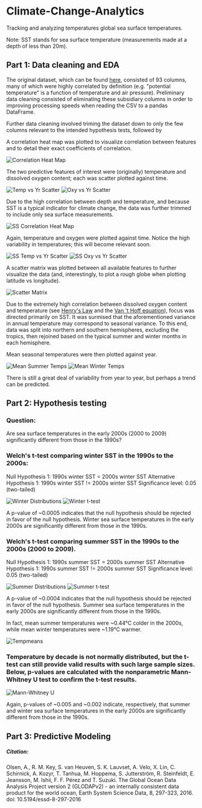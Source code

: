 # Climate-Change-Analytics

Tracking and analyzing temperatures global sea surface temperatures.

Note: SST stands for sea surface temperature (measurements made at a depth of less than 20m).


## Part 1: Data cleaning and EDA
The original dataset, which can be found [here](http://cdiac.ess-dive.lbl.gov/ftp/oceans/GLODAPv2/Data_Products/data_product/), consisted of 93 columns, many of which were highly correlated by definition (e.g. "potential temperature" is a function of temperature and air pressure). Preliminary data cleaning consisted of eliminating these subsidiary columns in order to improving processing speeds when reading the CSV to a pandas DataFrame.

Further data cleaning involved triming the dataset down to only the few columns relevant to the intended hypothesis tests, followed by

A correlation heat map was plotted to visualize correlation between features and to detail their exact coefficients of correlation.

![Correlation Heat Map](src/corrheatmap.png)

The two predictive features of interest were (originally) temperature and dissolved oxygen content; each was scatter plotted against time.

![Temp vs Yr Scatter](src/tempyrscatter.png)
![Oxy vs Yr Scatter](src/oxyyrscatter.png)

Due to the high correlation between depth and temperature, and because SST is a typical indicator for climate change, the data was further trimmed to include only sea surface measurements.

![SS Correlation Heat Map](src/sscorrheatmap.png)

Again, temperature and oxygen were plotted against time. Notice the high variability in temperatures; this will become relevant soon.

![SS Temp vs Yr Scatter](src/sstempyrscatter.png)
![SS Oxy vs Yr Scatter](src/ssoxyyrscatter.png)

A scatter matrix was plotted between all available features to further visualize the data (and, interestingly, to plot a rough globe when plotting latitude vs longitude).

![Scatter Matrix](src/scatter.png)

Due to the extremely high correlation between dissolved oxygen content and temperature (see [Henry's Law](https://en.wikipedia.org/wiki/Henry%27s_law) and the [Van 't Hoff equation](https://en.wikipedia.org/wiki/Van_%27t_Hoff_equation)), focus was directed primarily on SST. It was surmised that the aforementioned variance in annual temperature may correspond to seasonal variance. To this end, data was split into northern and southern hemispheres, excluding the tropics, then rejoined based on the typical summer and winter months in each hemisphere.

Mean seasonal temperatures were then plotted against year.

![Mean Summer Temps](src/mst.png)
![Mean Winter Temps](src/mwt.png)

There is still a great deal of variability from year to year, but perhaps a trend can be predicted.


## Part 2: Hypothesis testing

### Question:
Are sea surface temperatures in the early 2000s (2000 to 2009) significantly different from those in the 1990s?

### Welch's t-test comparing winter SST in the 1990s to the 2000s:

Null Hypothesis 1: 1990s winter SST = 2000s winter SST
Alternative Hypothesis 1: 1990s winter SST != 2000s winter SST
Significance level: 0.05 (two-tailed)

![Winter Distributions](src/winterdists.png)
![Winter t-test](src/winter_ttest.png)

A p-value of ~0.0005 indicates that the null hypothesis should be rejected in favor of the null hypothesis. Winter sea surface temperatures in the early 2000s are significantly different from those in the 1990s.

### Welch's t-test comparing summer SST in the 1990s to the 2000s (2000 to 2009).

Null Hypothesis 1: 1990s summer SST = 2000s summer SST
Alternative Hypothesis 1: 1990s summer SST != 2000s summer SST
Significance level: 0.05 (two-tailed)

![Summer Distributions](src/summerdists.png)
![Summer t-test](src/summer_ttest.png)

A p-value of ~0.0004 indicates that the null hypothesis should be rejected in favor of the null hypothesis. Summer sea surface temperatures in the early 2000s are significantly different from those in the 1990s.

In fact, mean summer temperatures were ~0.44°C colder in the 2000s, while mean winter temperatures were ~1.19°C warmer.

![Tempmeans](src/Tempmeans.png)

### Temperature by decade is not normally distributed, but the t-test can still provide valid results with such large sample sizes. Below, p-values are calculated with the nonparametric Mann-Whitney U test to confirm the t-test results.

![Mann-Whitney U](src/Mannwhitneyresults.png)

Again, p-values of ~0.005 and ~0.002 indicate, respectively, that summer and winter sea surface temperatures in the early 2000s are significantly different from those in the 1990s.


## Part 3: Predictive Modeling








##### Citation:
Olsen, A., R. M. Key, S. van Heuven, S. K. Lauvset, A. Velo, X. Lin, C. Schirnick, A. Kozyr, T. Tanhua, M. Hoppema,
S. Jutterström, R. Steinfeldt, E. Jeansson, M. Ishii, F. F. Pérez and T. Suzuki. The Global Ocean Data Analysis Project
version 2 (GLODAPv2) - an internally consistent data product for the world ocean, Earth System Science Data, 8, 297-323, 2016.
doi: 10.5194/essd-8-297-2016
